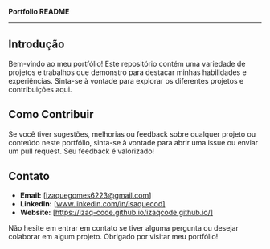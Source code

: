 **Portfolio README**

---

## Introdução

Bem-vindo ao meu portfólio! Este repositório contém uma variedade de projetos e trabalhos que demonstro para destacar minhas habilidades e experiências. Sinta-se à vontade para explorar os diferentes projetos e contribuições aqui.

## Como Contribuir

Se você tiver sugestões, melhorias ou feedback sobre qualquer projeto ou conteúdo neste portfólio, sinta-se à vontade para abrir uma issue ou enviar um pull request. Seu feedback é valorizado!

## Contato

- **Email:** [izaquegomes6223@gmail.com]
- **LinkedIn:** [www.linkedin.com/in/isaquecod]
- **Website:** [https://izaq-code.github.io/izaqcode.github.io/]

Não hesite em entrar em contato se tiver alguma pergunta ou desejar colaborar em algum projeto. Obrigado por visitar meu portfólio!
